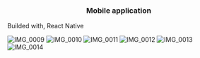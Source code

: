 
<h3 align="center">
  Mobile application
</h3>

Builded with, React Native

![IMG_0009](https://user-images.githubusercontent.com/4235143/75407943-0c025c80-58f3-11ea-9d12-a51dd80c6c82.PNG)
![IMG_0010](https://user-images.githubusercontent.com/4235143/75407950-0dcc2000-58f3-11ea-890f-3995b4e5cc0b.PNG)
![IMG_0011](https://user-images.githubusercontent.com/4235143/75407951-0e64b680-58f3-11ea-8d7a-687ad9266042.PNG)
![IMG_0012](https://user-images.githubusercontent.com/4235143/75407952-0efd4d00-58f3-11ea-9c36-3b7b4023de51.PNG)
![IMG_0013](https://user-images.githubusercontent.com/4235143/75407953-0f95e380-58f3-11ea-8374-50ae74fa3a76.PNG)
![IMG_0014](https://user-images.githubusercontent.com/4235143/75407954-102e7a00-58f3-11ea-9627-dfd254e9edfc.PNG)
